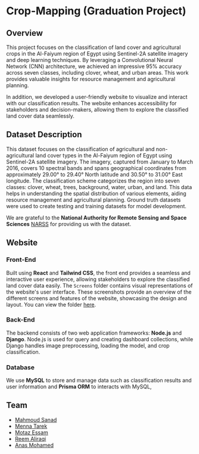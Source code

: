 # Crop-Mapping (Graduation Project)
## Overview
This project focuses on the classification of land cover and agricultural crops in the Al-Faiyum region of Egypt using Sentinel-2A satellite imagery and deep learning techniques. By leveraging a Convolutional Neural Network (CNN) architecture, we achieved an impressive 95% accuracy across seven classes, including clover, wheat, and urban areas. This work provides valuable insights for resource management and agricultural planning.

In addition, we developed a user-friendly website to visualize and interact with our classification results. The website enhances accessibility for stakeholders and decision-makers, allowing them to explore the classified land cover data seamlessly.

## Dataset Description
This dataset focuses on the classification of agricultural and non-agricultural land cover types in the Al-Faiyum region of Egypt using Sentinel-2A satellite imagery. The imagery, captured from January to March 2016, covers 10 spectral bands and spans geographical coordinates from approximately 29.00° to 29.40° North latitude and 30.50° to 31.00° East longitude. The classification scheme categorizes the region into seven classes: clover, wheat, trees, background, water, urban, and land. This data helps in understanding the spatial distribution of various elements, aiding resource management and agricultural planning. Ground truth datasets were used to create testing and training datasets for model development.

We are grateful to the **National Authority for Remote Sensing and Space Sciences** [NARSS](https://github.com/NARSS) for providing us with the dataset.
## Website
  ### Front-End
  Built using **React** and **Tailwind CSS**, the front end provides a seamless and interactive user experience, allowing stakeholders to explore the classified land cover data easily.
  The `Screens` folder contains visual representations of the website's user interface. These screenshots provide an overview of the different screens and features of the website, showcasing the design and layout. You can view the folder [here](./Screens).
  ### Back-End
  The backend consists of two web application frameworks: **Node.js** and   **Django**. Node.js is used for query and creating dashboard collections, while Django handles image preprocessing, loading the model, and crop classification.
  ### Database
  We use **MySQL** to store and manage data such as classification results and user information and **Prisma ORM** to interacts with MySQL,

  
## Team 
- [Mahmoud Sanad](https://github.com/Mahmoud-Sanad)
- [Menna Tarek](https://github.com/Menna-Tarek21)
- [Motaz Essam](https://github.com/motaz-14)
- [Reem Aliraqi](https://github.com/reemaliraqi)
- [Anas Mohamed](https://github.com/BluriXWRLD)
